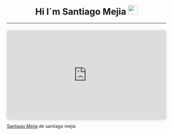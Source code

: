 <h1 align="center"> Hi I´m Santiago Mejia <img src = "https://raw.githubusercontent.com/MartinHeinz/MartinHeinz/master/wave.gif" width = 30px> </h1>

----
<div style="position: relative; width: 100%; height: 0; padding-top: 56.2500%;
 padding-bottom: 0; box-shadow: 0 2px 8px 0 rgba(63,69,81,0.16); margin-top: 1.6em; margin-bottom: 0.9em; overflow: hidden;
 border-radius: 8px; will-change: transform;">
  <iframe loading="lazy" style="position: absolute; width: 100%; height: 100%; top: 0; left: 0; border: none; padding: 0;margin: 0;"
    src="https://www.canva.com/design/DAGV6I-RqFs/Irh0B6ztHPnixoABCeNMWg/view?embed" allowfullscreen="allowfullscreen" allow="fullscreen">
  </iframe>
</div>
<a href="https:&#x2F;&#x2F;www.canva.com&#x2F;design&#x2F;DAGV6I-RqFs&#x2F;Irh0B6ztHPnixoABCeNMWg&#x2F;view?utm_content=DAGV6I-RqFs&amp;utm_campaign=designshare&amp;utm_medium=embeds&amp;utm_source=link" target="_blank" rel="noopener">Santiago Mejia</a> de santiago mejia





